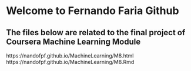 # Welcome to Fernando Faria Github
## The files below are related to the final project of Coursera Machine Learning Module
<link>https://nandofpf.github.io/MachineLearning/M8.html</link>
<link>https://nandofpf.github.io/MachineLearning/M8.Rmd</link>
